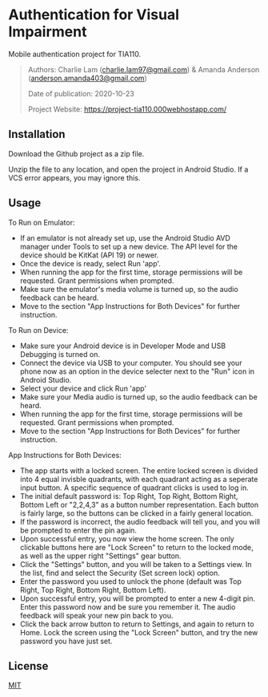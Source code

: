# Authentication for Visual Impairment
Mobile authentication project for TIA110.

> Authors: Charlie Lam (charlie.lam97@gmail.com) & Amanda Anderson (anderson.amanda403@gmail.com)
>
> Date of publication: 2020-10-23
>
> Project Website: https://project-tia110.000webhostapp.com/

## Installation

Download the Github project as a zip file.

Unzip the file to any location, and open the project in Android Studio.
If a VCS error appears, you may ignore this.

## Usage

To Run on Emulator:
* If an emulator is not already set up, use the Android Studio AVD manager under Tools to set up a new device. The API level for the device should be KitKat (API 19) or newer.
* Once the device is ready, select Run 'app'.
* When running the app for the first time, storage permissions will be requested. Grant permissions when prompted.
* Make sure the emulator's media volume is turned up, so the audio feedback can be heard.
* Move to the section "App Instructions for Both Devices" for further instruction.

To Run on Device:
* Make sure your Android device is in Developer Mode and USB Debugging is turned on.
* Connect the device via USB to your computer. You should see your phone now as an option in the device selecter next to the "Run" icon in Android Studio.
* Select your device and click Run 'app'
* Make sure your Media audio is turned up, so the audio feedback can be heard.
* When running the app for the first time, storage permissions will be requested. Grant permissions when prompted.
* Move to the section "App Instructions for Both Devices" for further instruction.

App Instructions for Both Devices:
* The app starts with a locked screen. The entire locked screen is divided into 4 equal invisble quadrants, with each quadrant acting as a seperate input button. A specific sequence of quadrant clicks is used to log in.
* The initial default password is: Top Right, Top Right, Bottom Right, Bottom Left or "2,2,4,3" as a button number representation. Each button is fairly large, so the buttons can be clicked in a fairly general location.
* If the password is incorrect, the audio feedback will tell you, and you will be prompted to enter the pin again.
* Upon successful entry, you now view the home screen. The only clickable buttons here are "Lock Screen" to return to the locked mode, as well as the upper right "Settings" gear button.
* Click the "Settings" button, and you will be taken to a Settings view. In the list, find and select the Security (Set screen lock) option.
* Enter the password you used to unlock the phone (default was Top Right, Top Right, Bottom Right, Bottom Left).
* Upon successful entry, you will be prompted to enter a new 4-digit pin. Enter this password now and be sure you remember it. The audio feedback will speak your new pin back to you.
* Click the back arrow button to return to Settings, and again to return to Home. Lock the screen using the "Lock Screen" button, and try the new password you have just set.

## License
[MIT](https://choosealicense.com/licenses/mit/)
